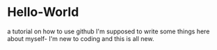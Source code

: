 # Hello-World
a tutorial on how to use github
I'm supposed to write some things here about myself- I'm new to coding and this is all new.

